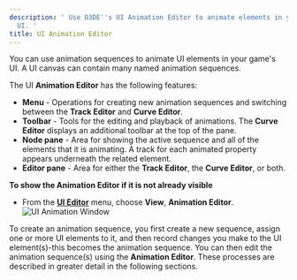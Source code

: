 ```yaml
---
description: ' Use O3DE''s UI Animation Editor to animate elements in your game''s
  UI. '
title: UI Animation Editor
---
```


You can use animation sequences to animate UI elements in your game's UI. A UI canvas can contain many named animation sequences.

The UI **Animation Editor** has the following features:
+ **Menu** - Operations for creating new animation sequences and switching between the **Track Editor** and **Curve Editor**.
+ **Toolbar** - Tools for the editing and playback of animations. The **Curve Editor** displays an additional toolbar at the top of the pane.
+ **Node pane** - Area for showing the active sequence and all of the elements that it is animating. A track for each animated property appears underneath the related element.
+ **Editor pane** - Area for either the **Track Editor**, the **Curve Editor**, or both.

**To show the **Animation Editor** if it is not already visible**
+ From the [**UI Editor**](/docs/user-guide/interactivity/user-interface/editor/using.md) menu, choose **View**, **Animation Editor**.
![UI Animation Window](/images/user-guide/ui-animation-window.png)

To create an animation sequence, you first create a new sequence, assign one or more UI elements to it, and then record changes you make to the UI element(s)-this becomes the animation sequence. You can then edit the animation sequence(s) using the **Animation Editor**. These processes are described in greater detail in the following sections.
